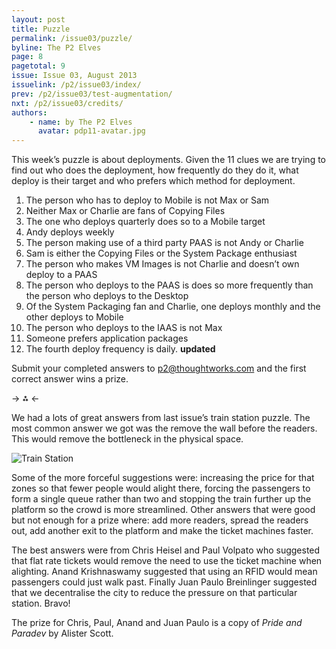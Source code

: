 ```yaml
---
layout: post
title: Puzzle
permalink: /issue03/puzzle/
byline: The P2 Elves
page: 8
pagetotal: 9
issue: Issue 03, August 2013
issuelink: /p2/issue03/index/
prev: /p2/issue03/test-augmentation/
nxt: /p2/issue03/credits/
authors:
    - name: by The P2 Elves
      avatar: pdp11-avatar.jpg
---
```

This week’s puzzle is about deployments. Given the 11 clues we are trying to find out who does the deployment, how frequently do they do it, what deploy is their target and who prefers which method for deployment.

1. The person who has to deploy to Mobile is not Max or Sam
2. Neither Max or Charlie are fans of Copying Files
3. The one who deploys quarterly does so to a Mobile target
4. Andy deploys weekly
5. The person making use of a third party PAAS is not Andy or Charlie
6. Sam is either the Copying Files or the System Package enthusiast
7. The person who makes VM Images is not Charlie and doesn’t own deploy to a PAAS
8. The person who deploys to the PAAS is does so more frequently than the person who deploys to the Desktop
9. Of the System Packaging fan and Charlie, one deploys monthly and the other deploys to Mobile
10. The person who deploys to the IAAS is not Max
11. Someone prefers application packages
12. The fourth deploy frequency is daily. **updated**

Submit your completed answers to p2@thoughtworks.com and the first correct answer wins a prize.

-> ⁂ <-

We had a lots of great answers from last issue’s train station puzzle. The most common answer we got was the remove the wall before the readers. This would remove the bottleneck in the physical space. 

![Train Station](/p2/images/improve-this/train-station.png)

Some of the more forceful suggestions were: increasing the price for that zones so that fewer people would alight there, forcing the passengers to form a single queue rather than two and stopping the train further up the platform so the crowd is more streamlined. Other answers that were good but not enough for a prize where: add more readers, spread the readers out, add another exit to the platform and make the ticket machines faster. 

The best answers were from Chris Heisel and Paul Volpato who suggested that flat rate tickets would remove the need to use the ticket machine when alighting. Anand Krishnaswamy suggested that using an RFID would mean passengers could just walk past. Finally Juan Paulo Breinlinger suggested that we decentralise the city to reduce the pressure on that particular station. Bravo!

The prize for Chris, Paul, Anand and Juan Paulo is a copy of *Pride and Paradev* by Alister Scott.
